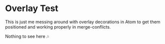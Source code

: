 # Overlay Test

This is just me messing around with overlay decorations in Atom to get them positioned and working
properly in merge-conflicts.

Nothing to see here :notes:
